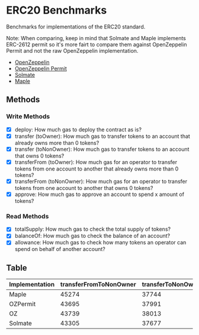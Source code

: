 # ERC20 Benchmarks

Benchmarks for implementations of the ERC20 standard.

Note: When comparing, keep in mind that Solmate and Maple implements ERC-2612 permit so it's more fairt to compare them against OpenZeppelin Permit and not the raw OpenZeppelin implementation.

- [OpenZeppelin](https://github.com/OpenZeppelin/openzeppelin-contracts)
- [OpenZeppelin Permit](https://github.com/OpenZeppelin/openzeppelin-contracts)
- [Solmate](https://github.com/rari-capital/solmate)
- [Maple](https://github.com/maple-labs/erc20)

## Methods

### Write Methods
- [x] deploy: How much gas to deploy the contract as is?
- [x] transfer (toOwner): How much gas to transfer tokens to an account that already owns more than 0 tokens?
- [x] transfer (toNonOwner): How much gas to transfer tokens to an account that owns 0 tokens?
- [x] transferFrom (toOwner): How much gas for an operator to transfer tokens from one account to another that already owns more than 0 tokens?
- [x] transferFrom (toNonOwner): How much gas for an operator to transfer tokens from one account to another that owns 0 tokens?
- [x] approve: How much gas to approve an account to spend x amount of tokens?

### Read Methods
- [x] totalSupply: How much gas to check the total supply of tokens?
- [x] balanceOf: How much gas to check the balance of an account?
- [x] allowance: How much gas to check how many tokens an operator can spend on behalf of another account?

## Table

| Implementation | transferFromToNonOwner | transferToNonOwner | transferToOwner | allowance | balanceOf | transferFromToOwner | totalSupply | approve | deploy |
| - | - | - | - | - | - | - | - | - | - |
| Maple | 45274 | 37744 | 20666 | 7927 | 7692 | 28152 | 7579 | 32599 | 669717 |
| OZPermit | 43695 | 37991 | 20913 | 7960 | 7691 | 26573 | 7565 | 32787 | 869640 |
| OZ | 43739 | 38013 | 20935 | 7960 | 7690 | 26617 | 7542 | 32764 | 463064 |
| Solmate | 43305 | 37677 | 20599 | 7927 | 7692 | 26183 | 7556 | 32548 | 654281 |
